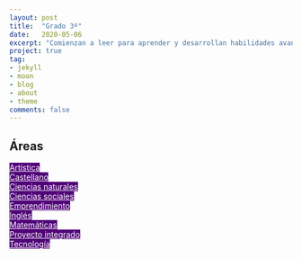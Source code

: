 ```yaml
---
layout: post
title:  "Grado 3º"
date:   2020-05-06
excerpt: "Comienzan a leer para aprender y desarrollan habilidades avanzadas de escritura y matemáticas. Se enfoca en la investigación y la experimentación"
project: true
tag:
- jekyll 
- moon
- blog
- about
- theme
comments: false
--- 
```


## Áreas

<a class="btn zoombtn" style="color: #fff; width: 200px; background-color: #500078" href="https://drive.google.com/drive/folders/1h5L-QeKFJ2cy3cTmWlopiFTh14MBUjdY?usp=sharing">Artística</a><br>
<a class="btn zoombtn" style="color: #fff; width: 200px; background-color: #500078" href="https://drive.google.com/drive/folders/1Y3vY-NSdRH1N0pM1DKxqSM0gF7zHR-c8?usp=sharing">Castellano</a><br>
<a class="btn zoombtn" style="color: #fff; width: 200px; background-color: #500078" href="https://drive.google.com/drive/folders/1Sv3_Ok-ZRlqoI5HhKNd3b9RGCOriL1ET?usp=sharing">Ciencias naturales</a><br>
<a class="btn zoombtn" style="color: #fff; width: 200px; background-color: #500078" href="https://drive.google.com/drive/folders/1OMGM0v2ww4FoNOakihSKnlqR2Q4lfW0C?usp=sharing">Ciencias sociales</a><br>
<a class="btn zoombtn" style="color: #fff; width: 200px; background-color: #500078" href="https://drive.google.com/drive/folders/1LP0eeGnJV5IMiHlz1Ut3xXSm3SLJlPsh?usp=sharing">Emprendimiento</a><br>
<a class="btn zoombtn" style="color: #fff; width: 200px; background-color: #500078" href="https://drive.google.com/drive/folders/1_6Wje26LJ1jeYnbDnECc7cp98UuOBzkF?usp=sharing">Inglés</a><br>
<a class="btn zoombtn" style="color: #fff; width: 200px; background-color: #500078" href="https://drive.google.com/drive/folders/1wFUbkmaMAbxcGDM32W3uJE1l8CUhChEp?usp=sharing">Matemáticas</a><br>
<a class="btn zoombtn" style="color: #fff; width: 200px; background-color: #500078" href="https://drive.google.com/drive/folders/1dUeZwAU2PhB5DtJCgKUBM6gg03n_YRBu?usp=sharing">Proyecto integrado</a><br>
<a class="btn zoombtn" style="color: #fff; width: 200px; background-color: #500078" href="https://drive.google.com/drive/folders/1LmUKcGOYSIrtYdXtKUK3Ha_iYQAvwPOY?usp=sharing">Tecnología</a><br>
